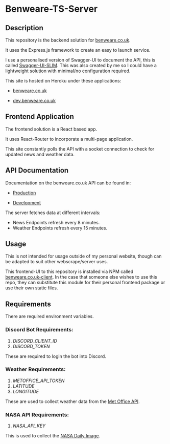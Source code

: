 # Benweare-TS-Server

## Description

This repository is the backend solution for [benweare.co.uk](https://benweare.co.uk).

It uses the Express.js framework to create an easy to launch service.

I use a personalised version of Swagger-UI to document the API, this is called [Swagger-UI-SLIM](https://www.npmjs.com/package/swagger-ui-slim). This was also created by me so I could have a lightweight solution with minimal/no configuration required.

This site is hosted on Heroku under these applications:

-   [benweare.co.uk](https://benweare.co.uk)

-   [dev.benweare.co.uk](https://dev.benweare.co.uk)

## Frontend Application

The frontend solution is a React based app.

It uses React-Router to incorporate a multi-page application.

This site constantly polls the API with a socket connection to check for updated news and weather data.

## API Documentation

Documentation on the benweare.co.uk API can be found in:

-   [Production](https://www.benweare.co.uk/api/docs/)

-   [Development](https://dev.benweare.co.uk/api/docs/)

The server fetches data at different intervals:

-   News Endpoints refresh every 8 minutes.
-   Weather Endpoints refresh every 15 minutes.

## Usage

This is not intended for usage outside of my personal website, though can be adapted to suit other webscrape/server uses.

This frontend-UI to this repository is installed via NPM called [benweare.co.uk-client](www.npmjs.com/package/benweare.co.uk-client). In the case that someone else wishes to use this repo, they can substitute this module for their personal frontend package or use their own static files.

## Requirements

There are required environment variables.

### Discord Bot Requirements:

1. _DISCORD_CLIENT_ID_
2. _DISCORD_TOKEN_

These are required to login the bot into Discord.

### Weather Requirements:

1. _METOFFICE_API_TOKEN_
2. _LATITUDE_
3. _LONGITUDE_

These are used to collect weather data from the [Met Office API](www.metoffice.gov.uk/services/data).

### NASA API Requirements:

1. _NASA_API_KEY_

This is used to collect the [NASA Daily Image](api.nasa.gov/).
